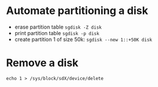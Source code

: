 # Automate partitioning a disk

* erase partition table `sgdisk -Z disk`
* print partition table `sgdisk -p disk`
* create partition 1 of size 50k: `sgdisk --new 1::+50K disk`

# Remove a disk

`echo 1 > /sys/block/sdX/device/delete`
